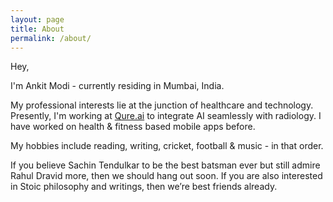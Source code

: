 ```yaml
---
layout: page
title: About
permalink: /about/
---
```


Hey,

I'm Ankit Modi - currently residing in Mumbai, India.

My professional interests lie at the junction of healthcare and technology. Presently, I'm working at [Qure.ai](https://qure.ai/) to integrate AI seamlessly with radiology. I have worked on health & fitness based mobile apps before.

My hobbies include reading, writing, cricket, football & music - in that order.

If you believe Sachin Tendulkar to be the best batsman ever but still admire Rahul Dravid more, then we should hang out soon. If you are also interested in Stoic philosophy and writings, then we’re best friends already.

<!-- ### Contact me

[a.modi1422@gmail.com](mailto:a.modi1422@gmail.com) -->
